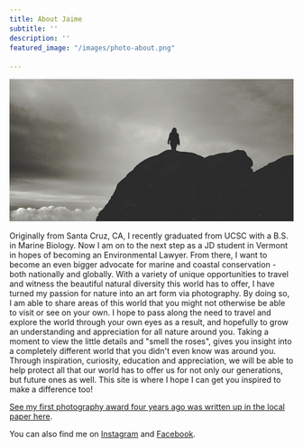 ```yaml
---
title: About Jaime
subtitle: ''
description: ''
featured_image: "/images/photo-about.png"

---
```

![Photo of Greyhound Rock, Davenport, CA 2014](/images/photo-about.png)

Originally from Santa Cruz, CA, I recently graduated from UCSC with a B.S. in Marine Biology. Now I am on to the next step as a JD student in Vermont in hopes of becoming an Environmental Lawyer.  From there, I want to become an even bigger advocate for marine and coastal conservation - both nationally and globally.  With a variety of unique opportunities to travel and witness the beautiful natural diversity this world has to offer, I have turned my passion for nature into an art form via photography.  By doing so, I am able to share areas of this world that you might not otherwise be able to visit or see on your own.  I hope to pass along the need to travel and explore the world through your own eyes as a result, and hopefully to grow an understanding and appreciation for all nature around you.  Taking a moment to view the little details and "smell the roses", gives you insight into a completely different world that you didn't even know was around you.  Through inspiration, curiosity, education and appreciation, we will be able to help protect all that our world has to offer us for not only our generations, but future ones as well.  This site is where I hope I can get you inspired to make a difference too!

[See my first photography award four years ago was written up in the local paper here](http://www.redlandsdailyfacts.com/general-news/20111226/redlands-woman-places-second-in-photo-competition).

You can also find me on [Instagram](https://instagram.com/j1_photos/) and [Facebook](https://www.facebook.com/J1Photos).